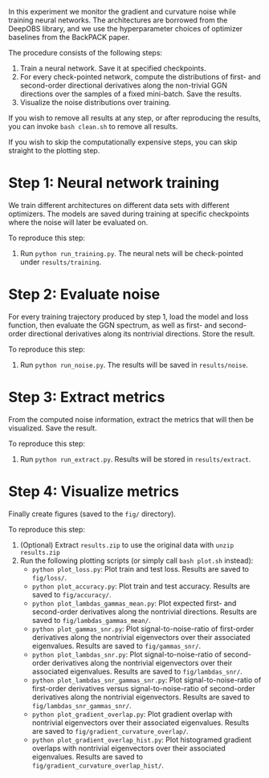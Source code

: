 In this experiment we monitor the gradient and curvature noise while training
neural networks. The architectures are borrowed from the DeepOBS library, and we
use the hyperparameter choices of optimizer baselines from the BackPACK paper.

The procedure consists of the following steps:

1. Train a neural network. Save it at specified checkpoints.
2. For every check-pointed network, compute the distributions of first- and
   second-order directional derivatives along the non-trivial GGN directions
   over the samples of a fixed mini-batch. Save the results.
3. Visualize the noise distributions over training.

If you wish to remove all results at any step, or after reproducing the results,
you can invoke `bash clean.sh` to remove all results.

If you wish to skip the computationally expensive steps, you can skip straight
to the plotting step.

# Step 1: Neural network training

We train different architectures on different data sets with different
optimizers. The models are saved during training at specific checkpoints where
the noise will later be evaluated on.

To reproduce this step:

1. Run `python run_training.py`. The neural nets will be check-pointed under
   `results/training`.

# Step 2: Evaluate noise

For every training trajectory produced by step 1, load the model and loss
function, then evaluate the GGN spectrum, as well as first- and second-order
directional derivatives along its nontrivial directions. Store the result.

To reproduce this step:

1. Run `python run_noise.py`. The results will be saved in `results/noise`.

# Step 3: Extract metrics

From the computed noise information, extract the metrics that will then be
visualized. Save the result.

To reproduce this step:

1. Run `python run_extract.py`. Results will be stored in `results/extract`.

# Step 4: Visualize metrics

Finally create figures (saved to the `fig/` directory).

To reproduce this step:

1. (Optional) Extract `results.zip` to use the original data with `unzip
    results.zip`
2. Run the following plotting scripts (or simply call `bash plot.sh` instead):
   - `python plot_loss.py`: Plot train and test loss. Results are saved to
     `fig/loss/`.
   - `python plot_accuracy.py`: Plot train and test accuracy. Results are saved
     to `fig/accuracy/`.
   - `python plot_lambdas_gammas_mean.py`: Plot expected first- and second-order
     derivatives along the nontrivial directions. Results are saved to
     `fig/lambdas_gammas_mean/`.
   - `python plot_gammas_snr.py`: Plot signal-to-noise-ratio of first-order
     derivatives along the nontrivial eigenvectors over their associated
     eigenvalues. Results are saved to `fig/gammas_snr/`.
   - `python plot_lambdas_snr.py`: Plot signal-to-noise-ratio of second-order
     derivatives along the nontrivial eigenvectors over their associated
     eigenvalues. Results are saved to `fig/lambdas_snr/`.
   - `python plot_lambdas_snr_gammas_snr.py`: Plot signal-to-noise-ratio of
     first-order derivatives versus signal-to-noise-ratio of second-order
     derivatives along the nontrivial eigenvectors. Results are saved to
     `fig/lambdas_snr_gammas_snr/`.
   - `python plot_gradient_overlap.py`: Plot gradient overlap with nontrivial
     eigenvectors over their associated eigenvalues. Results are saved to
     `fig/gradient_curvature_overlap/`.
   - `python plot_gradient_overlap_hist.py`: Plot histogramed gradient overlaps
     with nontrivial eigenvectors over their associated eigenvalues. Results are
     saved to `fig/gradient_curvature_overlap_hist/`.
